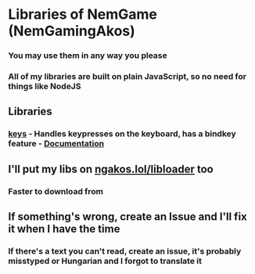 # Libraries of NemGame (NemGamingAkos)
### You may use them in any way you please
### All of my libraries are built on plain JavaScript, so no need for things like NodeJS
## Libraries
### [keys](libs/keys.js) - Handles keypresses on the keyboard, has a bindkey feature - [Documentation](documentation/keys.md)
## I'll put my libs on [ngakos.lol/libloader](https://www.ngakos.lol/libloader/) too
### Faster to download from
## If something's wrong, create an Issue and I'll fix it when I have the time
### If there's a text you can't read, create an issue, it's probably misstyped or Hungarian and I forgot to translate it
